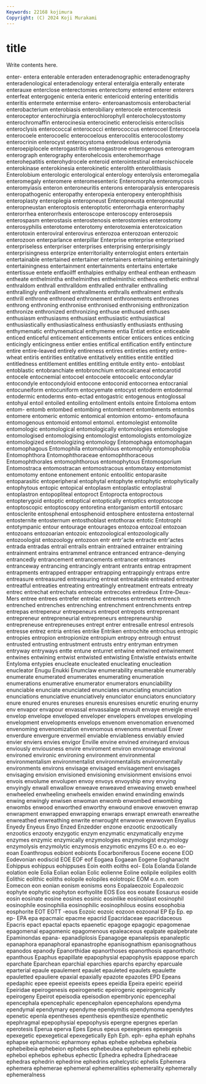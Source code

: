 ```yaml
---
Keywords: 22168 kojimura
Copyright: (C) 2024 Koji Murakami
---
```


# title

Write contents here.



 enter- entera enterable enteraden enteradenographic
enteradenography enteradenological enteradenology enteral enteralgia enterally enterate enterauxe enterclose enterectomies
enterectomy entered enterer enterers enterfeat entergogenic enteria enteric entericoid entering
enteritidis enteritis entermete entermise entero- enteroanastomosis enterobacterial enterobacterium enterobiasis enterobiliary
enterocele enterocentesis enteroceptor enterochirurgia enterochlorophyll enterocholecystostomy enterochromaffin enterocinesia enterocinetic enterocleisis
enteroclisis enteroclysis enterococcal enterococci enterococcus enterocoel Enterocoela enterocoele enterocoelic enterocoelous
enterocolitis enterocolostomy enterocrinin enterocyst enterocystoma enterodelous enterodynia enteroepiplocele enterogastritis enterogastrone
enterogenous enterogram enterograph enterography enterohelcosis enterohemorrhage enterohepatitis enterohydrocele enteroid enterointestinal
enteroischiocele enterokinase enterokinesia enterokinetic enterolith enterolithiasis Enterolobium enterologic enterological enterology
enterolysis enteromegalia enteromegaly enteromere enteromesenteric Enteromorpha enteromycosis enteromyiasis enteron enteroneuritis
enterons enteroparalysis enteroparesis enteropathogenic enteropathy enteropexia enteropexy enterophthisis enteroplasty enteroplegia
enteropneust Enteropneusta enteropneustal enteropneustan enteroptosis enteroptotic enterorrhagia enterorrhaphy enterorrhea enterorrhexis
enteroscope enteroscopy enterosepsis enterospasm enterostasis enterostenosis enterostomies enterostomy enterosyphilis enterotome
enterotomy enterotoxemia enterotoxication enterotoxin enteroviral enterovirus enterozoa enterozoan enterozoic enterozoon
enterparlance enterpillar Enterprise enterprise enterprised enterpriseless enterpriser enterprises enterprising enterprisingly
enterprisingness enterprize enterritoriality enterrologist enters entertain entertainable entertained entertainer entertainers
entertaining entertainingly entertainingness entertainment entertainments entertains entertake entertissue entete entfaoilff
enthalpies enthalpy entheal enthean entheasm entheate enthelmintha enthelminthes enthelminthic entheos
enthetic enthral enthraldom enthrall enthralldom enthralled enthraller enthralling enthrallingly enthrallment
enthrallments enthralls enthralment enthrals enthrill enthrone enthroned enthronement enthronements enthrones
enthrong enthroning enthronise enthronised enthronising enthronization enthronize enthronized enthronizing enthuse
enthused enthuses enthusiasm enthusiasms enthusiast enthusiastic enthusiastical enthusiastically enthusiasticalness enthusiastly
enthusiasts enthusing enthymematic enthymematical enthymeme entia Entiat entice enticeable enticed
enticeful enticement enticements enticer enticers entices enticing enticingly enticingness entier
enties entifical entification entify entincture entire entire-leaved entirely entireness entires
entireties entirety entire-wheat entiris entirities entitative entitatively entities entitle entitled
entitledness entitlement entitles entitling entitule entity ento- entoblast entoblastic entobranchiate
entobronchium entocalcaneal entocarotid entocele entocnemial entocoel entocoele entocoelic entocondylar entocondyle
entocondyloid entocone entoconid entocornea entocranial entocuneiform entocuniform entocyemate entocyst entoderm
entodermal entodermic entoderms ento-ectad entogastric entogenous entoglossal entohyal entoil entoiled
entoiling entoilment entoils entoire Entoloma entom entom- entomb entombed entombing
entombment entombments entombs entomere entomeric entomic entomical entomion entomo- entomofauna
entomogenous entomoid entomol entomol. entomolegist entomolite entomologic entomological entomologically entomologies
entomologise entomologised entomologising entomologist entomologists entomologize entomologized entomologizing entomology Entomophaga
entomophagan entomophagous Entomophila entomophilous entomophily entomophobia Entomophthora Entomophthoraceae entomophthoraceous Entomophthorales
entomophthorous entomophytous Entomosporium Entomostraca entomostracan entomostracous entomotaxy entomotomist entomotomy entone
entonement entonic entoolitic entoparasite entoparasitic entoperipheral entophytal entophyte entophytic entophytically
entophytous entopic entopical entoplasm entoplastic entoplastral entoplastron entopopliteal entoproct Entoprocta
entoproctous entopterygoid entoptic entoptical entoptically entoptics entoptoscope entoptoscopic entoptoscopy entoretina
entorganism entortill entosarc entosclerite entosphenal entosphenoid entosphere entosterna entosternal entosternite
entosternum entosthoblast entothorax entotic Entotrophi entotympanic entour entourage entourages entozoa
entozoal entozoan entozoans entozoarian entozoic entozoological entozoologically entozoologist entozoology entozoon
entr entr'acte entracte entr'actes entrada entradas entrail entrails entrain entrained
entrainer entraining entrainment entrains entrammel entrance entranced entrance-denying entrancedly entrancement
entrancements entrancer entrances entranceway entrancing entrancingly entrant entrants entrap entrapment
entrapments entrapped entrapper entrapping entrappingly entraps entre entreasure entreasured entreasuring
entreat entreatable entreated entreater entreatful entreaties entreating entreatingly entreatment entreats
entreaty entrec entrechat entrechats entrecote entrecotes entredeux Entre-Deux-Mers entree entrees
entrefer entrelac entremess entremets entrench entrenched entrenches entrenching entrenchment entrenchments
entrep entrepas entrepeneur entrepeneurs entrepot entrepots entreprenant entrepreneur entrepreneurial entrepreneurs
entrepreneurship entrepreneuse entrepreneuses entrept entrer entresalle entresol entresols entresse entrez
entria entries entrike Entriken entrochite entrochus entropic entropies entropion entropionize
entropium entropy entrough entrust entrusted entrusting entrustment entrusts entry entryman
entrymen entryway entryways entte entune enturret entwine entwined entwinement entwines
entwining entwist entwisted entwisting Entwistle entwists entwite Entyloma entypies enucleate
enucleated enucleating enucleation enucleator Enugu Enukki Enumclaw enumerability enumerable enumerably
enumerate enumerated enumerates enumerating enumeration enumerations enumerative enumerator enumerators enunciability
enunciable enunciate enunciated enunciates enunciating enunciation enunciations enunciative enunciatively enunciator
enunciators enunciatory enure enured enures enureses enuresis enuresises enuretic enuring
enurny env envapor envapour envassal envassalage envault envaye enveigle enveil
envelop envelope enveloped enveloper envelopers envelopes enveloping envelopment envelopments envelops
envenom envenomation envenomed envenoming envenomization envenomous envenoms enventual Enver enverdure
envergure envermeil enviable enviableness enviably envied envier enviers envies envigor
Enville envine envined envineyard envious enviously enviousness envire enviroment environ
environage environal environed environic environing environment environmental environmentalism environmentalist environmentalists
environmentally environments environs envisage envisaged envisagement envisages envisaging envision envisioned
envisioning envisionment envisions envoi envois envolume envolupen envoy envoys envoyship
envy envying envyingly enwall enwallow enweave enweaved enweaving enweb enwheel
enwheeled enwheeling enwheels enwiden enwind enwinding enwinds enwing enwingly enwisen
enwoman enwomb enwombed enwombing enwombs enwood enworthed enworthy enwound enwove
enwoven enwrap enwrapment enwrapped enwrapping enwraps enwrapt enwreath enwreathe enwreathed
enwreathing enwrite enwrought enwwove enwwoven Enyalius Enyedy Enyeus Enyo Enzed
Enzedder enzone enzootic enzootically enzootics enzooty enzygotic enzym enzymatic enzymatically
enzyme enzymes enzymic enzymically enzymologies enzymologist enzymology enzymolysis enzymolytic enzymosis
enzymotic enzyms EO e.o. eo eo- eoan Eoanthropus eobiont eobionts
Eocarboniferous Eocene eocene EOD Eodevonian eodiscid EOE EOF eof Eogaea
Eogaean Eogene Eoghanacht Eohippus eohippus eohippuses Eoin eoith eoiths eol-
Eola Eolanda Eolande eolation eole Eolia Eolian eolian Eolic eolienne
Eoline eolipile eolipiles eolith Eolithic eolithic eoliths eolopile eolopiles eolotropic
EOM e.o.m. eom Eomecon eon eonian eonism eonisms eons Eopalaeozoic
Eopaleozoic eophyte eophytic eophyton eorhyolite EOS Eos eos eosate Eosaurus
eoside eosin eosinate eosine eosines eosinic eosinlike eosinoblast eosinophil eosinophile
eosinophilia eosinophilic eosinophilous eosins eosophobia eosphorite EOT EOTT -eous Eozoic
eozoic eozoon eozoonal EP Ep Ep. ep ep- EPA epa
epacmaic epacme epacrid Epacridaceae epacridaceous Epacris epact epactal epacts epaenetic
epagoge epagogic epagomenae epagomenal epagomenic epagomenous epaleaceous epalpate epalpebrate Epaminondas
epana- epanadiplosis Epanagoge epanalepsis epanaleptic epanaphora epanaphoral epanastrophe epanisognathism epanisognathous
epanodos epanody Epanorthidae epanorthoses epanorthosis epanorthotic epanthous Epaphus epapillate epapophysial
epapophysis epappose eparch eparchate Eparchean eparchial eparchies eparchs eparchy eparcuale
eparterial epaule epaulement epaulet epauleted epaulets epaulette epauletted epauliere epaxial
epaxially epazote epazotes EPD Epeans epedaphic epee epeeist epeeists epees
epeidia Epeira epeiric epeirid Epeiridae epeirogenesis epeirogenetic epeirogenic epeirogenically epeirogeny
Epeirot epeisodia epeisodion epembryonic epencephal epencephala epencephalic epencephalon epencephalons ependyma
ependymal ependymary ependyme ependymitis ependymoma ependytes epenetic epenla epentheses epenthesis
epenthesize epenthetic epephragmal epepophysial epepophysis epergne epergnes eperlan eperotesis Eperua
eperva Epes Epeus epeus epexegeses epexegesis epexegetic epexegetical epexegetically Eph
Eph. eph- epha ephah ephahs ephapse epharmonic epharmony ephas ephebe
ephebea ephebeia ephebeibeia ephebeion ephebes ephebeubea ephebeum ephebi ephebic epheboi
ephebos ephebus ephectic Ephedra ephedra Ephedraceae ephedras ephedrin ephedrine ephedrins
ephelcystic ephelis Ephemera ephemera ephemerae ephemeral ephemeralities ephemerality ephemerally ephemeralness

